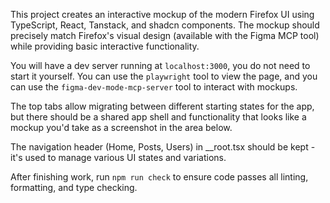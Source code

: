 This project creates an interactive mockup of the modern Firefox UI using TypeScript, React, Tanstack, and shadcn components. The mockup should precisely match Firefox's visual design (available with the Figma MCP tool) while providing basic interactive functionality.

You will have a dev server running at `localhost:3000`, you do not need to start it yourself. You can use the `playwright` tool to view the page, and you can use the `figma-dev-mode-mcp-server` tool to interact with mockups.

The top tabs allow migrating between different starting states for the app, but there should be a shared app shell and functionality that looks like a mockup you'd take as a screenshot in the area below.

The navigation header (Home, Posts, Users) in \_\_root.tsx should be kept - it's used to manage various UI states and variations.

After finishing work, run `npm run check` to ensure code passes all linting, formatting, and type checking.
